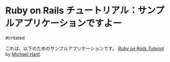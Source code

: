 
# Ruby on Rails チュートリアル：サンプルアプリケーションですよー
#irritated

これは、以下のためのサンプルアプリケーションです。
[*Ruby on Rails Tutorial*](http://railstutorial.jp/)
by [Michael Hartl](http://www.michaelhartl.com/).

